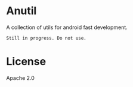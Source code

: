 # Anutil
A collection of utils for android fast development.

```
Still in progress. Do not use.
```

# License
Apache 2.0
